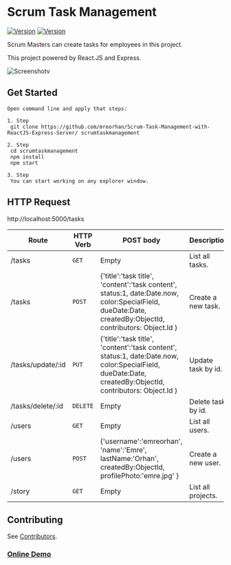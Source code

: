 # Scrum Task Management

[![Version][npm-image]][npm-url] [![Version][npm-passing-image]][npm-passing-url]


Scrum Masters can create tasks for employees in this project.

This project powered by React.JS and Express.

![Screenshotv](http://oi63.tinypic.com/29e5fnk.jpg)

Get Started
-----------

```
Open command line and apply that steps:

1. Step
 git clone https://github.com/mreorhan/Scrum-Task-Management-with-ReactJS-Express-Server/ scrumtaskmanagement

2. Step
 cd scrumtaskmanagement
 npm install
 npm start
 
3. Step
 You can start working on any explorer window.
```


HTTP Request
-----------
http://localhost:5000/tasks

| Route | HTTP Verb	 | POST body	 | Description	 |
| --- | --- | --- | --- |
| /tasks | `GET` | Empty | List all tasks. |
| /tasks | `POST` | {'title':'task title', 'content':'task content', status:1, date:Date.now, color:SpecialField, dueDate:Date, createdBy:ObjectId, contributors: Object.Id } | Create a new task. |
| /tasks/update/:id | `PUT` | {'title':'task title', 'content':'task content', status:1, date:Date.now, color:SpecialField, dueDate:Date, createdBy:ObjectId, contributors: Object.Id } | Update task by id. |
| /tasks/delete/:id | `DELETE` | Empty | Delete task by id. |
| /users | `GET` | Empty | List all users. |
| /users | `POST` | {'username':'emreorhan', 'name':'Emre', lastName:'Orhan', createdBy:ObjectId, profilePhoto:'emre.jpg' } | Create a new user. |
| /story | `GET` | Empty | List all projects. |
  
  Contributing
------------

See [Contributors](CONTRIBUTORS.md).

[npm-image]: https://img.shields.io/npm/v/react-toastr.svg?style=flat-square
[npm-url]: https://www.npmjs.org/package/react-toastr

[npm-passing-image]: https://travis-ci.org/caolan/async.svg?branch=master
[npm-passing-url]: https://travis-ci.org/caolan/async
### [Online Demo](https://scrummastertaskmanager.herokuapp.com/story/1)
